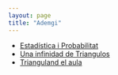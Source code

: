 ```yaml
---
layout: page
title: "Ademgi"
---
```


- [Estadística i Probabilitat](https://ademgi.feemcat.org/materials/tema13/)
- [Una infinidad de Triangulos](http://ademgi.feemcat.org/una-infinidad-de-triangulos/)
- [Trianguland el aula](http://ademgi.feemcat.org/triangulando-el-aula/)
